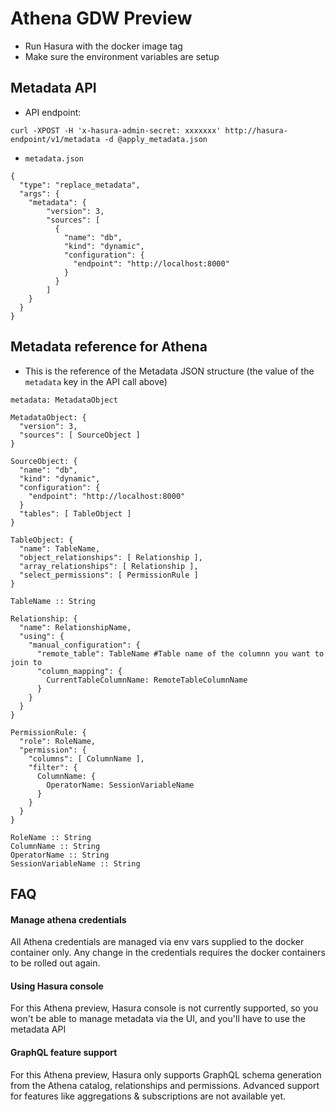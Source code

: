 # Athena GDW Preview

- Run Hasura with the docker image tag
- Make sure the environment variables are setup


## Metadata API

- API endpoint:
```
curl -XPOST -H 'x-hasura-admin-secret: xxxxxxx' http://hasura-endpoint/v1/metadata -d @apply_metadata.json
```

- `metadata.json`
```
{
  "type": "replace_metadata",
  "args": {
    "metadata": {
        "version": 3,
        "sources": [
          {
            "name": "db",
            "kind": "dynamic",
            "configuration": {
              "endpoint": "http://localhost:8000"
            }
          }
        ]
    }
  }
}
```

## Metadata reference for Athena

- This is the reference of the Metadata JSON structure (the value of the `metadata` key in the API call above)

```
metadata: MetadataObject

MetadataObject: {
  "version": 3,
  "sources": [ SourceObject ]
}

SourceObject: {
  "name": "db",
  "kind": "dynamic",
  "configuration": {
    "endpoint": "http://localhost:8000"
  }
  "tables": [ TableObject ]
}

TableObject: {
  "name": TableName,
  "object_relationships": [ Relationship ],
  "array_relationships": [ Relationship ],
  "select_permissions": [ PermissionRule ]
}

TableName :: String

Relationship: {
  "name": RelationshipName,
  "using": {
    "manual_configuration": {
      "remote_table": TableName #Table name of the columnn you want to join to
      "column_mapping": {
        CurrentTableColumnName: RemoteTableColumnName
      }
    }
  }
}

PermissionRule: {
  "role": RoleName,
  "permission": {
    "columns": [ ColumnName ],
    "filter": {
      ColumnName: {
        OperatorName: SessionVariableName
      }
    }
  }
}

RoleName :: String
ColumnName :: String
OperatorName :: String
SessionVariableName :: String
```

## FAQ

#### Manage athena credentials
All Athena credentials are managed via env vars supplied to the docker container only. Any change in the credentials requires the docker containers to be rolled out again.

#### Using Hasura console
For this Athena preview, Hasura console is not currently supported, so you won't be able to manage metadata via the UI, and you'll have to use the metadata API

#### GraphQL feature support
For this Athena preview, Hasura only supports GraphQL schema generation from the Athena catalog, relationships and permissions. Advanced support for features like aggregations & subscriptions are not available yet.
